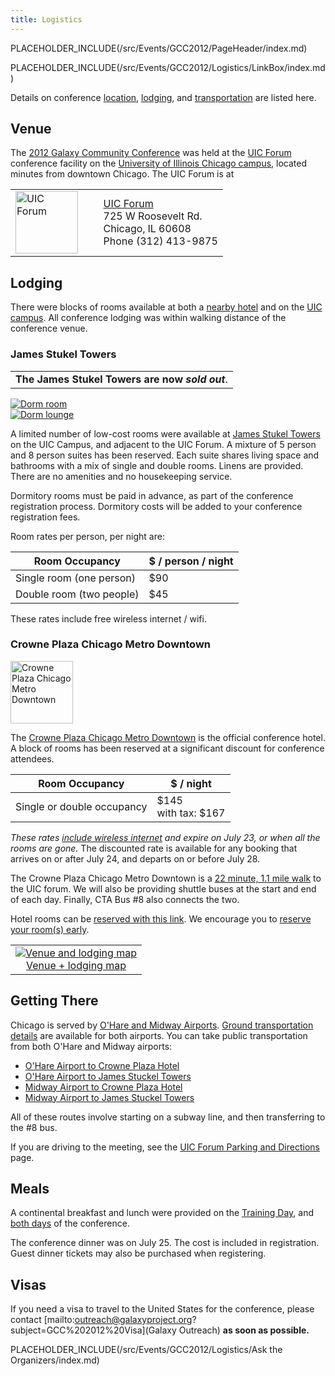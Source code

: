 ```yaml
---
title: Logistics
---
```

PLACEHOLDER_INCLUDE(/src/Events/GCC2012/PageHeader/index.md)



PLACEHOLDER_INCLUDE(/src/Events/GCC2012/Logistics/LinkBox/index.md)

Details on conference [location](/src/Events/GCC2012/Logistics/index.md#venue), [lodging](/src/Events/GCC2012/Logistics/index.md#lodging), and [transportation](/src/Events/GCC2012/Logistics/index.md#getting-there) are listed here.

## Venue

The [2012 Galaxy Community Conference](/src/Events/GCC2012/index.md) was held at the [UIC Forum](http://www.uicforum.uic.edu/) conference facility on the [University of Illinois Chicago campus](http://uic.edu/), located minutes from downtown Chicago.  The UIC Forum is at

<table>
  <tr>
    <td style=" border: none;"> <a href='http://www.uicforum.uic.edu/'><img src="/src/Events/GCC2012/Logistics/UICForumExteriorThumb.jpg" alt="UIC Forum" height="100" /></a> </td>
    <td style=" border: none;"> &nbsp;&nbsp; </td>
    <td style=" border: none;"> <a href='http://www.uicforum.uic.edu/'>UIC Forum</a><br />725 W Roosevelt Rd.<br />Chicago‚ IL 60608<br />Phone (312) 413-9875 </td>
  </tr>
</table>


## Lodging

There were blocks of rooms available at both a [nearby hotel](http://www.crowneplaza.com/redirect?path=hd&brandCode=cp&localeCode=en&regionCode=1&hotelCode=CHISH&_PMID=99801505&GPC=IGC) and on the [UIC campus](http://www.housing.uic.edu/halls/jst/index.php).  All conference lodging was within walking distance of the conference venue.

### James Stukel Towers

<table>
  <tr>
    <td style=" class="red" "> <strong>The James Stukel Towers are now <em>sold out</strong></em>. </td>
  </tr>
</table>


<div class='right'><a href='http://www.housing.uic.edu/halls/jst/index.php'><img src="/src/Events/GCC2012/Logistics/dorms2.jpg" alt="Dorm room"  /></a><br /><a href='http://www.housing.uic.edu/halls/jst/index.php'><img src="/src/Events/GCC2012/Logistics/dorms1.jpg" alt="Dorm lounge"  /></a></div>

A limited number of low-cost rooms were available at [James Stukel Towers](http://www.housing.uic.edu/halls/jst/index.php) on the UIC Campus, and adjacent to the UIC Forum.  A mixture of 5 person and 8 person suites has been reserved. Each suite shares living space and bathrooms with a mix of single and double rooms. Linens are provided. There are no amenities and no housekeeping service.

Dormitory rooms must be paid in advance, as part of the conference registration process. Dormitory costs will be added to your conference registration fees.

Room rates per person, per night are:


| Room Occupancy |  $ / person / night  | 
| -------------- | ------------------- | 
| Single room (one person) |  $90  | 
| Double room (two people) |  $45  | 

These rates include free wireless internet / wifi.

### Crowne Plaza Chicago Metro Downtown

<div class='right'><a href='http://www.crowneplaza.com/redirect?path=hd&brandCode=cp&localeCode=en&regionCode=1&hotelCode=CHISH&_PMID=99801505&GPC=IGC'><img src="/src/Events/GCC2012/Logistics/CrownePlaza1.jpg" alt="Crowne Plaza Chicago Metro Downtown" height="100" /></a></div>

The [Crowne Plaza Chicago Metro Downtown](http://www.crowneplaza.com/redirect?path=hd&brandCode=cp&localeCode=en&regionCode=1&hotelCode=CHISH&_PMID=99801505&GPC=IGC) is the official conference hotel.  A block of rooms has been reserved at a significant discount for conference attendees.  


| Room Occupancy |  $ / night  | 
| -------------- | ---------- | 
| Single or double occupancy |  $145<br /> with tax: $167  | 

*These rates [include wireless internet](http://www.thechicagometro.com/html/chicago-hotel-suites.asp) and expire on July 23, or when all the rooms are gone.*  The discounted rate is available for any booking that arrives on or after July 24, and departs on or before July 28.

The Crowne Plaza Chicago Metro Downtown is a [22 minute, 1.1 mile walk](http://maps.google.com/maps/ms?msid=200882234356845070378.0004bb5ff01f2d9474e5d&msa=0&ll=41.874706,-87.653003&spn=0.034991,0.039139) to the UIC forum.  We will also be providing shuttle buses at the start and end of each day.  Finally, CTA Bus #8 also connects the two.

Hotel rooms can be [reserved with this link](http://www.crowneplaza.com/redirect?path=hd&brandCode=cp&localeCode=en&regionCode=1&hotelCode=CHISH&_PMID=99801505&GPC=IGC).  We encourage you to [reserve your room(s) early](http://www.crowneplaza.com/redirect?path=hd&brandCode=cp&localeCode=en&regionCode=1&hotelCode=CHISH&_PMID=99801505&GPC=IGC).

<div class='right'>
<table>
  <tr>
    <td style=" text-align: center;"> <a href='http://maps.google.com/maps/ms?msid=200882234356845070378.0004bb5ff01f2d9474e5d&msa=0&ll=41.874706,-87.653003&spn=0.034991,0.039139'><img src="/src/Events/GCC2012/Logistics/ChicagoMap1.png" alt="Venue and lodging map"  /></a><br /><a href='http://maps.google.com/maps/ms?msid=200882234356845070378.0004bb5ff01f2d9474e5d&msa=0&ll=41.874706,-87.653003&spn=0.034991,0.039139'>Venue + lodging map</a> </td>
  </tr>
</table>

</div>

## Getting There

Chicago is served by [O'Hare and Midway Airports](http://www.ohare.com/).  [Ground transportation details](http://www.ohare.com/PassengerInformation/GroundTransportation/Default.aspx) are available for both airports.  You can take public transportation from both O'Hare and Midway airports:

* [O'Hare Airport to Crowne Plaza Hotel](http://maps.google.com/maps?saddr=O%27Hare+International+Airport,+Des+Plaines,+IL&daddr=Crowne+Plaza+Chicago+Metro,+West+Madison+Street,+Chicago,+IL&hl=en&sll=41.885793,-87.647982&sspn=0.069969,0.078278&geocode=FUCDgAIdd6zC-iGjDSqESTtTiA%3BFcgQfwIdvJvG-iFIBc_3daO8wClNuVWWxCwOiDE7ftfO8dSVmw&oq=crown&dirflg=r&ttype=now&noexp=0&noal=0&sort=def&mra=ls&t=m&z=12&start=0)
* [O'Hare Airport to James Stuckel Towers](http://maps.google.com/maps?saddr=O%27Hare+International+Airport,+Des+Plaines,+IL&daddr=James+Stukel+Towers,+West+James+M.Rochford+Street,+Chicago,+IL&hl=en&ll=41.893333,-87.648089&spn=0.01749,0.019569&sll=41.889308,-87.645321&sspn=0.069966,0.078278&geocode=FUCDgAIdd6zC-iGjDSqESTtTiA%3BFf3SfgIdIKLG-iGJiraZKsmo_Q&oq=James+st&dirflg=r&ttype=now&noexp=0&noal=0&sort=def&mra=ls&t=m&z=16&start=0)
* [Midway Airport to Crowne Plaza Hotel](http://maps.google.com/maps?saddr=5700+South+Cicero+Avenue,+Chicago,+Illinois+60638+(Chicago+Midway+International+Airport)&daddr=Crowne+Plaza+Chicago+Metro,+West+Madison+Street,+Chicago,+IL&hl=en&ll=41.833375,-87.693901&spn=0.140053,0.156555&sll=41.820199,-87.694759&sspn=0.140082,0.156555&geocode=FQakfQIdnSnF-iH0MKTbGVW46w%3BFcgQfwIdvJvG-iFIBc_3daO8wClNuVWWxCwOiDE7ftfO8dSVmw&oq=Midway+&dirflg=r&ttype=now&noexp=0&noal=0&sort=def&mra=pd&t=m&z=13&start=0)
* [Midway Airport to James Stuckel Towers](http://maps.google.com/maps?saddr=5700+South+Cicero+Avenue,+Chicago,+Illinois+60638+(Chicago+Midway+International+Airport)&daddr=James+Stukel+Towers,+West+James+M.Rochford+Street,+Chicago,+IL&hl=en&ll=41.825316,-87.693558&spn=0.140071,0.156555&sll=41.833375,-87.693901&sspn=0.140053,0.156555&geocode=FQakfQIdnSnF-iH0MKTbGVW46w%3BFf3SfgIdIKLG-iGJiraZKsmo_Q&oq=james+stu&dirflg=r&ttype=now&noexp=0&noal=0&sort=def&mra=ls&t=m&z=13&start=0)

All of these routes involve starting on a subway line, and then transferring to the #8 bus.

If you are driving to the meeting, see the [UIC Forum Parking and Directions](http://www.uic.edu/depts/uicforum/directions.shtml) page.

## Meals

A continental breakfast and lunch were provided on the [Training Day](/src/Events/GCC2012/TrainingDay/index.md), and [both days](/src/Events/GCC2012/Program/index.md) of the conference.

The conference dinner was on July 25. The cost is included in registration. Guest dinner tickets may also be purchased when registering.

## Visas

If you need a visa to travel to the United States for the conference, please contact [mailto:outreach@galaxyproject.org?subject=GCC%202012%20Visa](Galaxy Outreach) **as soon as possible.**

PLACEHOLDER_INCLUDE(/src/Events/GCC2012/Logistics/Ask the Organizers/index.md)
